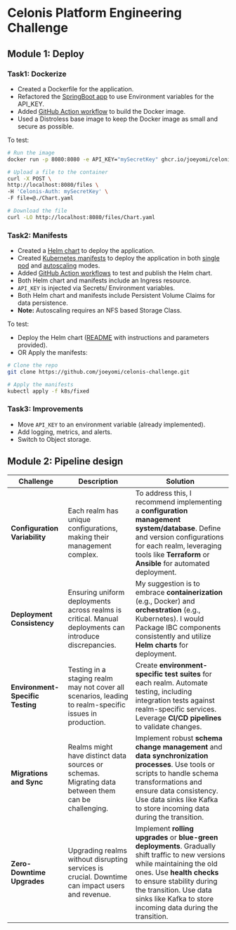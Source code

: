 # Celonis Platform Engineering Challenge

## Module 1: Deploy

### Task1: Dockerize

- Created a Dockerfile for the application.
- Refactored the [SpringBoot app](https://github.com/joeyomi/celonis-challenge/blob/main/src/main/resources/application.properties) to use Environment variables for the API_KEY.
- Added [GitHub Action workflow](https://github.com/joeyomi/celonis-challenge/tree/main/.github/workflows) to build the Docker image.
- Used a Distroless base image to keep the Docker image as small and secure as possible.

To test:

```sh
# Run the image
docker run -p 8080:8080 -e API_KEY="mySecretKey" ghcr.io/joeyomi/celonis-challenge:latest

# Upload a file to the container
curl -X POST \
http://localhost:8080/files \
-H 'Celonis-Auth: mySecretKey' \
-F file=@./Chart.yaml

# Download the file
curl -LO http://localhost:8080/files/Chart.yaml
```

### Task2: Manifests

- Created a [Helm chart](https://github.com/joeyomi/celonis-challenge/tree/main/charts/celonis-challenge) to deploy the application.
- Created [Kubernetes manifests](https://github.com/joeyomi/celonis-challenge/tree/main/k8s) to deploy the application in both [single pod](https://github.com/joeyomi/celonis-challenge/tree/main/k8s/fixed) and [autoscaling](https://github.com/joeyomi/celonis-challenge/tree/main/k8s/autoscaling) modes.
- Added [GitHub Action workflows](https://github.com/joeyomi/celonis-challenge/tree/main/.github/workflows) to test and publish the Helm chart.
- Both Helm chart and manifests include an Ingress resource.
- `API_KEY` is injected via Secrets/ Environment variables.
- Both Helm chart and manifests include Persistent Volume Claims for data persistence.
- **Note:** Autoscaling requires an NFS based Storage Class.

To test:

- Deploy the Helm chart ([README](https://github.com/joeyomi/celonis-challenge/tree/main/charts/celonis-challenge) with instructions and parameters provided).
- OR Apply the manifests:

```sh
# Clone the repo
git clone https://github.com/joeyomi/celonis-challenge.git

# Apply the manifests
kubectl apply -f k8s/fixed
```

### Task3: Improvements

- Move `API_KEY` to an environment variable (already implemented).
- Add logging, metrics, and alerts.
- Switch to Object storage.



## Module 2: Pipeline design

| **Challenge**                    | **Description**                                                                                         | **Solution**                                                                                                                                                                                                                                                                   |
| -------------------------------- | ------------------------------------------------------------------------------------------------------- | ------------------------------------------------------------------------------------------------------------------------------------------------------------------------------------------------------------------------------------------------------------------------------ |
| **Configuration Variability**    | Each realm has unique configurations, making their management complex.                                  | To address this, I recommend implementing a **configuration management system/database**. Define and version configurations for each realm, leveraging tools like **Terraform** or **Ansible** for automated deployment.                                                       |
| **Deployment Consistency**       | Ensuring uniform deployments across realms is critical. Manual deployments can introduce discrepancies. | My suggestion is to embrace **containerization** (e.g., Docker) and **orchestration** (e.g., Kubernetes). I would Package IBC components consistently and utilize **Helm charts** for deployment.                                                                              |
| **Environment-Specific Testing** | Testing in a staging realm may not cover all scenarios, leading to realm-specific issues in production. | Create **environment-specific test suites** for each realm. Automate testing, including integration tests against realm-specific services. Leverage **CI/CD pipelines** to validate changes.                                                                                   |
| **Migrations and Sync**          | Realms might have distinct data sources or schemas. Migrating data between them can be challenging.     | Implement robust **schema change management** and **data synchronization processes**. Use tools or scripts to handle schema transformations and ensure data consistency. Use data sinks like Kafka to store incoming data during the transition.                               |
| **Zero-Downtime Upgrades**       | Upgrading realms without disrupting services is crucial. Downtime can impact users and revenue.         | Implement **rolling upgrades** or **blue-green deployments**. Gradually shift traffic to new versions while maintaining the old ones. Use **health checks** to ensure stability during the transition. Use data sinks like Kafka to store incoming data during the transition. |
